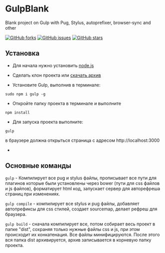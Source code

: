 # GulpBlank
Blank project on Gulp with Pug, Stylus, autoprefixer, browser-sync and other


[![GitHub forks](https://img.shields.io/github/forks/pelinoleg/GulpBlank.svg)](https://github.com/pelinoleg/GulpBlank/network)
[![GitHub issues](https://img.shields.io/github/issues/pelinoleg/GulpBlank.svg)](https://github.com/pelinoleg/GulpBlank/issues)
[![GitHub stars](https://img.shields.io/github/stars/pelinoleg/GulpBlank.svg)](https://github.com/pelinoleg/GulpBlank/stargazers)

Установка
-------

- Для начала нужно установить [node.js](https://nodejs.org/en/)
- Сделать клон проекта или [скачать архив](https://github.com/pelinoleg/GulpBlank/archive/master.zip)

- Установите Gulp, выполнив в терминале:
```
sudo npm i gulp -g
```
- Откройте папку проекта в терминале и выполните

```
npm install
```

- Для запуска проекта выполните:
```
gulp
```
в браузере должна открыться страница с адресом http://localhost:3000

-
Основные команды
-------------
```gulp``` - Компилирует все pug и  stylus файлы, прописывает все пути для плагинов которые были установлены через bower (пути для css файлов и js файлов), форматирует html код,  запускает сервер для авторефреша страниц при изменениях.

```gulp compile``` - компилирует все stylus и pug файлы, добавляет автопрефиксы для css стилей, создает sourcemap, делает рефреш для браузера.

```gulp build``` - сначала компилирует все, потом собирает весь проект в папке "dist",  сохраняя только нужные файлы css и js, при этом происходит их конкатенация. Все файлы минифицируются. После этого вся папка dist архивируется, архив записывается в корневую папку проекта.
